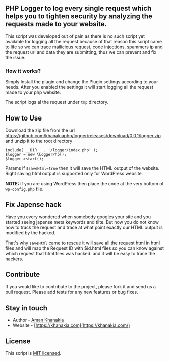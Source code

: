 ## PHP Logger to log every single request which helps you to tighten security by analyzing the requests made to your website.

This script was developed out of pain as there is no such script yet available for logging all the request because of that reason this script came to life so we can trace mailicious request, code injections, spammers ip and the request url and data they are submitting, thus we can prevent and fix the issue.


### How it works?
Simply Install the plugin and change the Plugin settings according to your needs. After you enabled the settings it will start logging all the request made to your php website.

The script logs al the request under `tmp` directory.

## How to Use
Download the zip file from the url https://github.com/khanakiaphp/logger/releases/download/0.0.1/logger.zip and unzip it to the root directory
```
include( __DIR__ . '/logger/index.php' );
$logger = new \LoggerPhp();
$logger->start();
```
Params if `$saveHtml=true` then it will save the HTML output of the website. Right saving html output is supported only for WordPress website.

**NOTE:** if you are using WordPress then place the code at the very bottom of `wp-config.php` file.

## Fix Japense hack
Have you every wondered when somebody googles your site and you started seeing japense meta keywords and tilte. But now you do not know how to track the request and trace at what point exactly our HTML output is modified by the hacked.

That's why `saveHtml` came to rescue it will save all the request html in html files and will map the Request ID with $id.html files so you can know against which request that html files was hacked. and it will be easy to trace the hackers.

## Contribute

If you would like to contribute to the project, please fork it and send us a pull request.  Please add tests
for any new features or bug fixes.

## Stay in touch

* Author - [Aman Khanakia](https://twitter.com/mrkhanakia)
* Website - [https://khanakia.com](https://khanakia.com/)

## License

This script is [MIT licensed](LICENSE).
